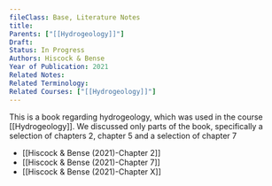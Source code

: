 ```yaml
---
fileClass: Base, Literature Notes
title: 
Parents: ["[[Hydrogeology]]"]
Draft: 
Status: In Progress
Authors: Hiscock & Bense
Year of Publication: 2021
Related Notes: 
Related Terminology: 
Related Courses: ["[[Hydrogeology]]"]
---
```

This is a book regarding hydrogeology, which was used in the course [[Hydrogeology]]. We discussed only parts of the book, specifically a selection of chapters 2, chapter 5 and a selection of chapter 7

- [[Hiscock & Bense (2021)-Chapter 2]]
- [[Hiscock & Bense (2021)-Chapter 7]]
- [[Hiscock & Bense (2021)-Chapter X]]


